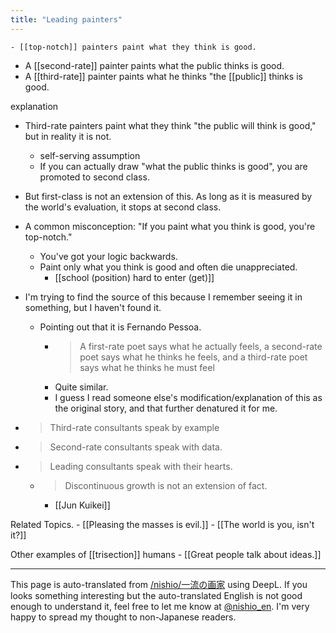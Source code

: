 ```yaml
---
title: "Leading painters"
---
```


    - [[top-notch]] painters paint what they think is good.
- A [[second-rate]] painter paints what the public thinks is good.
- A [[third-rate]] painter paints what he thinks "the [[public]] thinks is good.

explanation
- Third-rate painters paint what they think "the public will think is good," but in reality it is not.
    - self-serving assumption
    - If you can actually draw "what the public thinks is good", you are promoted to second class.
- But first-class is not an extension of this. As long as it is measured by the world's evaluation, it stops at second class.
- A common misconception: "If you paint what you think is good, you're top-notch."
    - You've got your logic backwards.
    - Paint only what you think is good and often die unappreciated.
        - [[school (position) hard to enter (get)]]

- I'm trying to find the source of this because I remember seeing it in something, but I haven't found it.
    - Pointing out that it is Fernando Pessoa.
        - > A first-rate poet says what he actually feels, a second-rate poet says what he thinks he feels, and a third-rate poet says what he thinks he must feel
        - Quite similar.
        - I guess I read someone else's modification/explanation of this as the original story, and that further denatured it for me.

- > Third-rate consultants speak by example
- > Second-rate consultants speak with data.
- > Leading consultants speak with their hearts.
    - > Discontinuous growth is not an extension of fact.
        - [[Jun Kuikei]]

Related Topics.
    - [[Pleasing the masses is evil.]]
    - [[The world is you, isn't it?]]

Other examples of [[trisection]] humans
    - [[Great people talk about ideas.]]

---
This page is auto-translated from [/nishio/一流の画家](https://scrapbox.io/nishio/一流の画家) using DeepL. If you looks something interesting but the auto-translated English is not good enough to understand it, feel free to let me know at [@nishio_en](https://twitter.com/nishio_en). I'm very happy to spread my thought to non-Japanese readers.